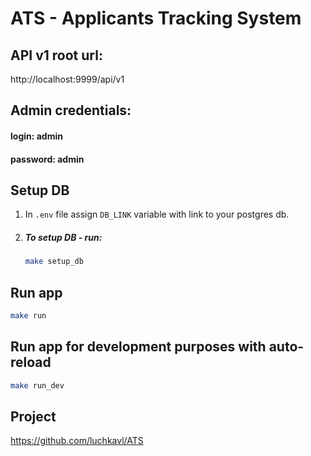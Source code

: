 # ATS - Applicants Tracking System

## API v1 root url:

http://localhost:9999/api/v1

## Admin credentials:
#### login: admin
#### password: admin

## Setup DB
1. In `.env` file assign `DB_LINK` variable with link to your postgres db.

2. ##### To setup DB - run:
    ```bash
    make setup_db
    ```

## Run app

```bash
make run
```

## Run app for development purposes with auto-reload

```bash
make run_dev
```

## Project

https://github.com/luchkavl/ATS
